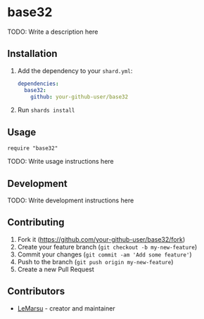 # base32

TODO: Write a description here

## Installation

1. Add the dependency to your `shard.yml`:

   ```yaml
   dependencies:
     base32:
       github: your-github-user/base32
   ```

2. Run `shards install`

## Usage

```crystal
require "base32"
```

TODO: Write usage instructions here

## Development

TODO: Write development instructions here

## Contributing

1. Fork it (<https://github.com/your-github-user/base32/fork>)
2. Create your feature branch (`git checkout -b my-new-feature`)
3. Commit your changes (`git commit -am 'Add some feature'`)
4. Push to the branch (`git push origin my-new-feature`)
5. Create a new Pull Request

## Contributors

- [LeMarsu](https://github.com/your-github-user) - creator and maintainer
